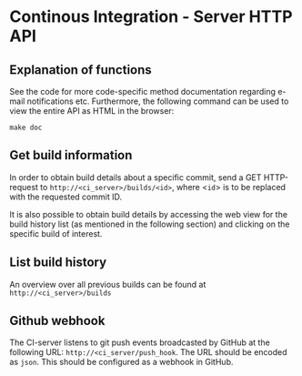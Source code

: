 # Continous Integration - Server HTTP API

## Explanation of functions

See the code for more code-specific method documentation regarding e-mail notifications etc. Furthermore, the following command can be used to view the entire API as HTML in the browser: 

`make doc` 

## Get build information 

In order to obtain build details about a specific commit, send a GET HTTP-request to `http://<ci_server>/builds/<id>`, where <`id`> is to be replaced with the requested commit ID. 

It is also possible to obtain build details by accessing the web view for the build history list (as mentioned in the following section) and clicking on the specific build of interest.

## List build history

An overview over all previous builds can be found at `http://<ci_server>/builds`

## Github webhook

The CI-server listens to git push events broadcasted by GitHub at the following URL: `http://<ci_server/push_hook`. The URL should be encoded as `json`. This should be configured as a webhook in GitHub.


